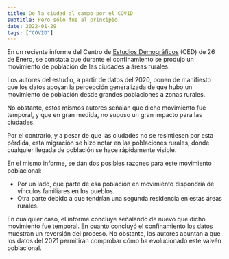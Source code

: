 ```yaml
---
title: De la ciudad al campo por el COVID
subtitle: Pero sólo fue al principio
date: 2022-01-29
tags: ["COVID"]
---
```


En un reciente informe del Centro de [Estudios Demográficos](https://doi.org/10.46710/ced.pd.esp.26) (CED) de 26 de Enero, se constata que durante el confinamiento se produjo un movimiento de población de las ciudades a áreas rurales.

Los autores del estudio, a partir de datos del 2020, ponen de manifiesto que los datos apoyan la percepción generalizada de que hubo un movimiento de población desde grandes poblaciones a zonas rurales. 

No obstante, estos mismos autores señalan que dicho movimiento fue temporal, y que en gran medida, no supuso un gran impacto para las ciudades.

Por el contrario, y a pesar de que las ciudades no se resintiesen por esta pérdida, esta migración se hizo notar en las poblaciones rurales, donde cualquier llegada de población se hace rápidamente visible.

En el mismo informe, se dan dos posibles razones para este movimiento poblacional:
- Por un lado, que parte de esa población en movimiento dispondría de vínculos familiares en los pueblos.
- Otra parte debido a que tendrían una segunda residencia en estas áreas rurales.

En cualquier caso, el informe concluye señalando de nuevo que dicho movimiento fue temporal. En cuanto concluyó el confinamiento los datos muestran un reversión del proceso. No obstante, los autores apuntan a que los datos del 2021 permitirán comprobar cómo ha evolucionado este vaivén poblacional.
